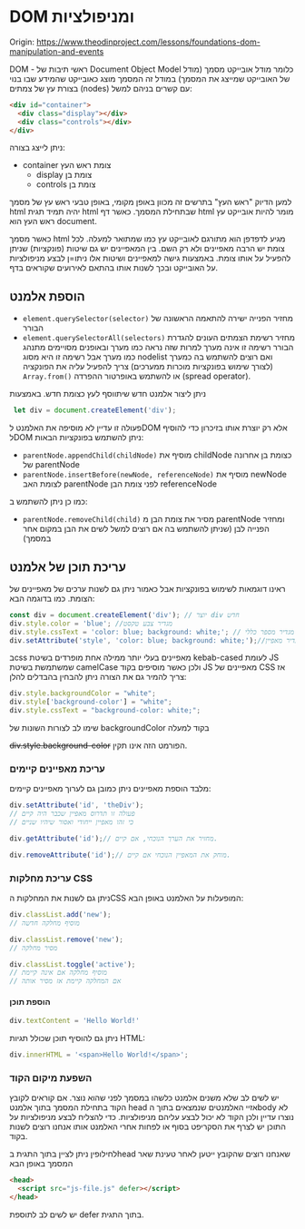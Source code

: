 # DOM ומניפולציות
Origin: https://www.theodinproject.com/lessons/foundations-dom-manipulation-and-events

DOM - ראשי תיבות של Document Object Model 
כלומר מודל אובייקט מסמך (מודל של האובייקט שמייצג את המסמך)
במודל זה המסמך מוצג כאובייקט שהמידע שבו בנוי בצורת עץ של צמתים (nodes) עם קשרים בניהם
למשל: 
``` html
<div id="container">
  <div class="display"></div>
  <div class="controls"></div>
</div>
```
ניתן לייצג בצורה:

* container צומת ראש העץ
  * display צומת בן
  * controls צומת בן

למען הדיוק "ראש העץ" בתרשים זה מכוון באופן מקומי, באופן טבעי ראש עץ של מסמך html יהיה תמיד תגית html שבתחילת המסמך. כאשר דף html מומר להיות אובייקט עץ ראש העץ הוא document.

כאשר מסמך html מגיע לדפדפן הוא מתורגם לאובייקט עץ כמו שמתואר למעלה. לכל צומת יש הרבה מאפיינים ולא רק השם. בין המאפיינים יש גם שיטות (פונקציות) שניתן להפעיל על אותו צומת. באמצעות גישה למאפיינים ושיטות אלו ניתו=ן לבצע מניפולציות על האובייקט ובכך לשנות אותו בהתאם לאירועים שקוראים בדף. 

## הוספת אלמנט

* ```element.querySelector(selector)```  מחזיר הפנייה ישירה להתאמה הראשונה של הבורר  
* ```element.querySelectorAll(selectors)```  מחזיר רשימת הצמתים העונים להגדרת הבורר 
  רשימה זו אינה מערך למרות שזה נראה כמו מערך ובאופנים מסויימים מתנהג כמו מערך אבל רשימה זו היא מסוג nodelist ואם רוצים להשתמש בה כמערך (לצורך שימוש בפונקציות מוכרות ממערכים) צריך להפעיל עליה את הפונקציה ```Array.from()``` או להשתמש באופרטור ההפרדה (spread operator).

ניתן ליצור אלמנט חדש שיתווסף לעץ כצומת חדש. באמצעות 
``` javascript
 let div = document.createElement('div');
 ```
 פעולה זו עדיין לא מוסיפה את האלמנט לDOM אלא רק יוצרת אותו בזיכרון כדי להוסיף לDOM ניתן להשתמש בפונקציות הבאות:

 * ```parentNode.appendChild(childNode)``` מוסיף את childNode כצומת בן אחרונה של  parentNode
 * ```parentNode.insertBefore(newNode, referenceNode)``` מוסיף את  newNode לצומת האב parentNode לפני צומת הבן referenceNode

כמו כן ניתן להשתמש ב:
 * ```parentNode.removeChild(child)``` מסיר את צומת הבן מ parentNode ומחזיר הפנייה לבן (שניתן להשתמש בה אם רוצים למשל לשים את הבן במקום אחר במסמך)

## עריכת תוכן של אלמנט  

  ראינו דוגמאות לשימוש בפונקציות אבל כאמור ניתן גם לשנות ערכים של מאפיינים של הצומת. כמו בדוגמה הבא:
```javascript
const div = document.createElement('div'); // יוצר div חדש 
div.style.color = 'blue'; //מגדיר צבע טקסט                     
div.style.cssText = 'color: blue; background: white;'; // מגדיר מספר כללי css
div.setAttribute('style', 'color: blue; background: white;');//מגדיר מאפיין 
  ```

בcss מאפיינים בעלי יותר ממילה אחת מופרדים בשיטת
kebab-cased לעומת JS שמשתמשת בשיטת camelCase ולכן כאשר מוסיפים בקוד JS מאפיינים של CSS אז צריך להמיר גם את הצורה ניתן להבחין בהבדלים להלן:
```javascript
div.style.backgroundColor = "white";
div.style['background-color'] = "white";
div.style.cssText = "background-color: white;";
```
שימו לב לצורות השונות של backgroundColor בקוד למעלה

~~div.style.background-color~~ הפורמט הזה אינו תקין.

### עריכת מאפיינים קיימים

מלבד הוספת מאפיינים ניתן כמובן גם לערוך מאפיינים קיימים:

```javascript
div.setAttribute('id', 'theDiv');
// פעולה זו תדרוס מאפיין שכבר היה קיים
// כי זהו מאפיין ייחודי ואסור שיהיו שניים

div.getAttribute('id');// מחזיר את הערך הנוכחי, אם קיים.

div.removeAttribute('id');// מוחק את המאפיין הנוכחי אם קיים.                                     
```
### עריכת מחלקות CSS
ניתן גם לשנות את המחלקות הCSS המופעלות על האלמנט באופן הבא:

```javascript
div.classList.add('new');                                      
// מוסיף מחלקה חדשה

div.classList.remove('new');                                   
// מסיר מחלקה

div.classList.toggle('active');                                
// מוסיף מחלקה אם אינה קיימת
// אם המחלקה קיימת אז מסיר אותה
```

#### הוספת תוכן
```javascript
div.textContent = 'Hello World!' 
```
ניתן גם להוסיף תוכן שכולל תגיות HTML:

```javascript 
div.innerHTML = '<span>Hello World!</span>';  
```
### השפעת מיקום הקוד
יש לשים לב שלא משנים אלמנט כלשהו במסמך לפני שהוא נוצר. אם קוראים לקובץ הקוד בתחילת המסמך בתוך אלמנט head אזיי האלמנטים שנמצאים בתוך הbody לא נוצרו עדיין ולכן הקוד לא יכול לבצע עליהם מניפולציות. כדי להצליח לבצע מניפולציות על התוכן יש לצרף את הסקריפט בסוף או לפחות אחרי האלמנט אותו אנחנו רוצים לשנות בקוד. 

לחילופין ניתן לציין בתוך התגית בhead שאנחנו רוצים שהקובץ ייטען לאחר טעינת שאר המסמך באופן הבא
```html
<head>
  <script src="js-file.js" defer></script>
</head>
```
יש לשים לב לתוספת defer בתוך התגית.
